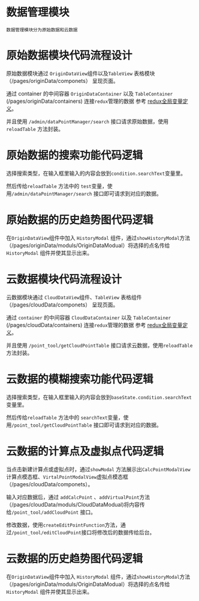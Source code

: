 # 数据管理模块

```
数据管理模块分为原始数据和云数据
```

# 原始数据模块代码流程设计

原始数据模块通过 `OriginDataView`组件以及`TableView` 表格模块（/pages/originData/componets） 呈现页面。

通过 container 的中间容器 `OriginDataContainer` 以及 `TableContainer` \(/pages/originData/containers\) 连接`redux`管理的数据  参考 [redux全局变量定义](/data-structure/reduxquan-ju-shu-ju-ding-yi.md)。

并且使用 `/admin/dataPointManager/search` 接口请求原始数据，使用`reloadTable` 方法封装。

# 原始数据的搜索功能代码逻辑

选择搜索类型，在输入框里输入的内容会放到`condition.searchText`变量里。

然后传给`reloadTable` 方法中的 `test`变量，使用`/admin/dataPointManager/search` 接口即可请求到对应的数据。

# 原始数据的历史趋势图代码逻辑

在`OriginDataView`组件中加入 `HistoryModal` 组件，通过`showHistoryModal`方法（/pages/originData/moduls/OriginDataModual）将选择的点名传给`HistoryModal` 组件并使其显示出来。

# 云数据模块代码流程设计

云数据模块通过 `CloudDataView`组件、`TableView` 表格组件（/pages/cloudData/componets） 呈现页面。

通过 `container` 的中间容器 `CloudDataContainer` 以及 `TableContainer` \(/pages/cloudData/containers\) 连接`redux`管理的数据  参考 [redux全局变量定义](/data-structure/reduxquan-ju-shu-ju-ding-yi.md)。

并且使用 `/point_tool/getCloudPointTable` 接口请求云数据，使用`reloadTable` 方法封装。

# 云数据的模糊搜索功能代码逻辑

选择搜索类型，在输入框里输入的内容会放到`baseState.condition.searchText`变量里。

然后传给`reloadTable` 方法中的 `searchText`变量，使用`/point_tool/getCloudPointTable` 接口即可请求到对应的数据。

# 云数据的计算点及虚拟点代码逻辑

当点击新建计算点或虚拟点时，通过`showModal` 方法展示出`CalcPointModalView` 计算点模态框、`VirtalPointModalView`虚拟点模态框（/pages/cloudData/componets）。

输入对应数据后，通过 `addCalcPoint` 、`addVirtualPoint`方法（/pages/cloudData/moduls/CloudDataModual\)将内容传给`/point_tool/addCloudPoint` 接口。

修改数据，使用`createEditPointFunction`方法，通过`/point_tool/editCloudPoint`接口将修改后的数据传给后台。

# 云数据的历史趋势图代码逻辑

在`OriginDataView`组件中加入 `HistoryModal` 组件，通过`showHistoryModal`方法（/pages/originData/moduls/OriginDataModual）将选择的点名传给`HistoryModal` 组件并使其显示出来。

